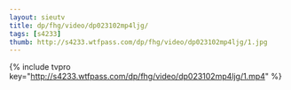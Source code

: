 ```yaml
--- 
layout: sieutv
title: dp/fhg/video/dp023102mp4ljg/
tags: [s4233]
thumb: http://s4233.wtfpass.com/dp/fhg/video/dp023102mp4ljg/1.jpg
---
```

{% include tvpro key="http://s4233.wtfpass.com/dp/fhg/video/dp023102mp4ljg/1.mp4" %} 
